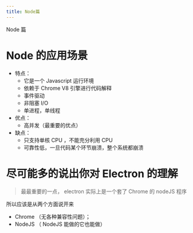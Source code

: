 ```yaml
---
title: Node篇
---
```


Node 篇

<!-- more -->

# Node 的应用场景

- 特点：
  - 它是一个 Javascript 运行环境
  - 依赖于 Chrome V8 引擎进行代码解释
  - 事件驱动
  - 非阻塞 I/O
  - 单进程，单线程
- 优点：
  - 高并发（最重要的优点）
- 缺点：
  - 只支持单核 CPU ，不能充分利用 CPU
  - 可靠性低，一旦代码某个环节崩溃，整个系统都崩溃

# 尽可能多的说出你对 Electron 的理解

> 最最重要的一点， electron 实际上是一个套了 Chrome 的 nodeJS 程序

所以应该是从两个方面说开来

- Chrome （无各种兼容性问题）；
- NodeJS （ NodeJS 能做的它也能做）
